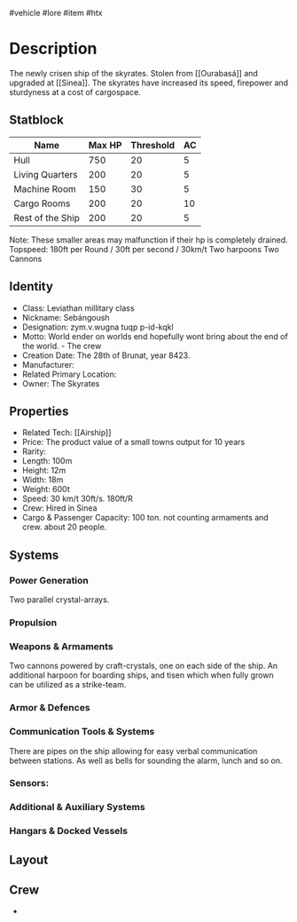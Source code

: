 #vehicle #lore #item #htx 
# Description
The newly crisen ship of the skyrates. Stolen from [[Ourabasá]] and upgraded at [[Sinea]]. The skyrates have increased its speed, firepower and sturdyness at a cost of cargospace.
## Statblock
| Name             | Max HP | Threshold | AC  |
| ---------------- | ------ | --------- | --- |
| Hull             | 750    | 20        | 5   |
| Living Quarters  | 200    | 20        | 5   |
| Machine Room     | 150    | 30        | 5   |
| Cargo Rooms      | 200    | 20        | 10  |
| Rest of the Ship | 200    | 20        | 5   | 
Note: These smaller areas may malfunction if their hp is completely drained.
Topspeed: 180ft per Round / 30ft per second / 30km/t
Two harpoons
Two Cannons
## Identity
- Class: Leviathan millitary class
- Nickname: Sebángoush
- Designation: zym.v.wugna tuqp p-id-kqkl
- Motto: World ender on worlds end hopefully wont bring about the end of the world. - The crew
- Creation Date: The 28th of Brunat, year 8423.
- Manufacturer:
- Related Primary Location:
- Owner: The Skyrates

## Properties
- Related Tech: [[Airship]]
- Price: The product value of a small towns output for 10 years
- Rarity: 
- Length: 100m
- Height: 12m
- Width: 18m
- Weight: 600t
- Speed: 30 km/t 30ft/s. 180ft/R
- Crew: Hired in Sinea
- Cargo & Passenger Capacity: 100 ton. not counting armaments and crew. about 20 people.

## Systems
### Power Generation
Two parallel crystal-arrays.
### Propulsion

### Weapons & Armaments
Two cannons powered by craft-crystals, one on each side of the ship. An additional harpoon for boarding ships, and tisen which when fully grown can be utilized as a strike-team.
### Armor & Defences

### Communication Tools & Systems
There are pipes on the ship allowing for easy verbal communication between stations. As well as bells for sounding the alarm, lunch and so on.
### Sensors:

### Additional & Auxiliary Systems

### Hangars & Docked Vessels

## Layout

## Crew
- 